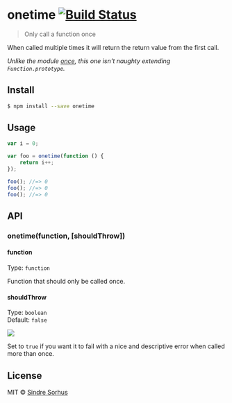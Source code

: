 # onetime [![Build Status](https://travis-ci.org/sindresorhus/onetime.svg?branch=master)](https://travis-ci.org/sindresorhus/onetime)

> Only call a function once

When called multiple times it will return the return value from the first call.

*Unlike the module [once](https://github.com/isaacs/once), this one isn't naughty extending `Function.prototype`.*


## Install

```sh
$ npm install --save onetime
```


## Usage

```js
var i = 0;

var foo = onetime(function () {
	return i++;
});

foo(); //=> 0
foo(); //=> 0
foo(); //=> 0
```


## API

### onetime(function, [shouldThrow])

#### function

Type: `function`

Function that should only be called once.

#### shouldThrow

Type: `boolean`  
Default: `false`

![](screenshot-shouldthrow.png)

Set to `true` if you want it to fail with a nice and descriptive error when called more than once.


## License

MIT © [Sindre Sorhus](http://sindresorhus.com)
